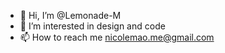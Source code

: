 - 👋 Hi, I’m @Lemonade-M
- 👀 I’m interested in design and code
- 📫 How to reach me nicolemao.me@gmail.com

<!---
Lemonade-M/Lemonade-M is a ✨ special ✨ repository because its `README.md` (this file) appears on your GitHub profile.
You can click the Preview link to take a look at your changes.
--->
